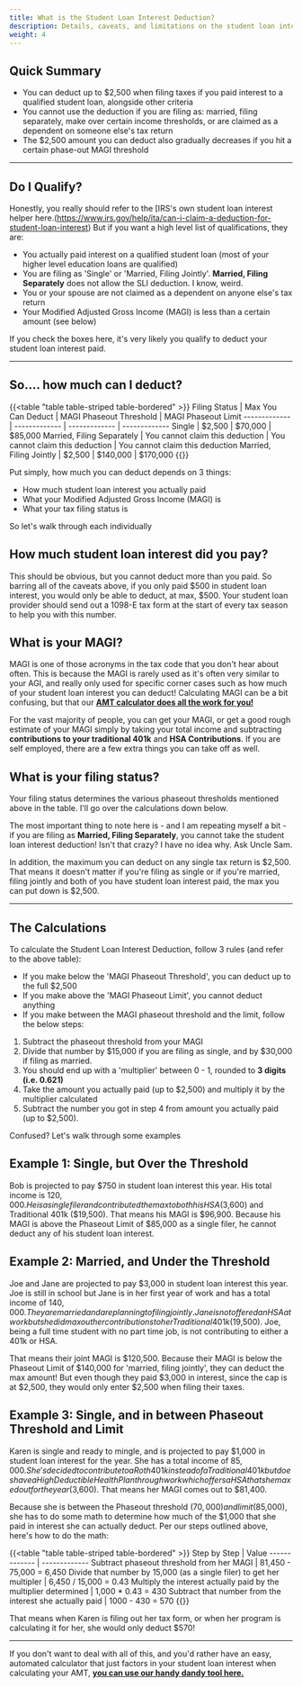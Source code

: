 ```yaml
---
title: What is the Student Loan Interest Deduction?
description: Details, caveats, and limitations on the student loan interest deduction
weight: 4
---
```


Quick Summary
---

- You can deduct up to $2,500 when filing taxes if you paid interest to a qualified student loan, alongside other criteria
- You cannot use the deduction if you are filing as: married, filing separately, make over certain income thresholds, or are claimed as a dependent on someone else's tax return
- The $2,500 amount you can deduct also gradually decreases if you hit a certain phase-out MAGI threshold

--------

Do I Qualify?
---
Honestly, you really should refer to the [IRS\'s own student loan interest helper here.(https://www.irs.gov/help/ita/can-i-claim-a-deduction-for-student-loan-interest) But if you want a high level list of qualifications, they are:

- You actually paid interest on a qualified student loan (most of your higher level education loans are qualified)
- You are filing as 'Single' or 'Married, Filing Jointly'. **Married, Filing Separately** does not allow the SLI deduction. I know, weird.
- You or your spouse are not claimed as a dependent on anyone else's tax return
- Your Modified Adjusted Gross Income (MAGI) is less than a certain amount (see below)

If you check the boxes here, it's very likely you qualify to deduct your student loan interest paid.

--------

So.... how much can I deduct?
---

{{<table "table table-striped table-bordered" >}}
  Filing Status | Max You Can Deduct | MAGI Phaseout Threshold | MAGI Phaseout Limit 
  ------------- | ------------- | ------------- | -------------
 Single | $2,500 | $70,000 | $85,000
 Married, Filing Separately | You cannot claim this deduction | You cannot claim this deduction | You cannot claim this deduction
 Married, Filing Jointly | $2,500 | $140,000 | $170,000
{{</table>}}

Put simply, how much you can deduct depends on 3 things:

- How much student loan interest you actually paid
- What your Modified Adjusted Gross Income (MAGI) is
- What your tax filing status is

So let's walk through each individually

How much student loan interest did you pay?
----
This should be obvious, but you cannot deduct more than you paid. So barring all of the caveats above, if you only paid $500 in student loan interest, you would only be able to deduct, at max, $500. Your student loan provider should send out a 1098-E tax form at the start of every tax season to help you with this number.

What is your MAGI?
----
MAGI is one of those acronyms in the tax code that you don't hear about often. This is because the MAGI is rarely used as it's often very similar to your AGI, and really only used for specific corner cases such as how much of your student loan interest you can deduct! Calculating MAGI can be a bit confusing, but that our **[AMT calculator does all the work for you!](/amt-calculator/)**

For the vast majority of people, you can get your MAGI, or get a good rough estimate of your MAGI simply by taking your total income and subtracting **contributions to your traditional 401k** and **HSA Contributions**. If you are self employed, there are a few extra things you can take off as well.

What is your filing status?
----
Your filing status determines the various phaseout thresholds mentioned above in the table. I'll go over the calculations down below. 

The most important thing to note here is - and I am repeating myself a bit - if you are filing as **Married, Filing Separately**, you cannot take the student loan interest deduction! Isn't that crazy? I have no idea why. Ask Uncle Sam.

In addition, the maximum you can deduct on any single tax return is $2,500. That means it doesn't matter if you're filing as single or if you're married, filing jointly and both of you have student loan interest paid, the max you can put down is $2,500.

----

The Calculations
----
To calculate the Student Loan Interest Deduction, follow 3 rules (and refer to the above table):

- If you make below the 'MAGI Phaseout Threshold', you can deduct up to the full $2,500
- If you make above the 'MAGI Phaseout Limit', you cannot deduct anything
- If you make between the MAGI phaseout threshold and the limit, follow the below steps:

1. Subtract the phaseout threshold from your MAGI
2. Divide that number by $15,000 if you are filing as single, and by $30,000 if filing as married. 
3. You should end up with a 'multiplier' between 0 - 1, rounded to **3 digits (i.e. 0.621)**
4. Take the amount you actually paid (up to $2,500) and multiply it by the multiplier calculated
5. Subtract the number you got in step 4 from amount you actually paid (up to $2,500).

Confused? Let's walk through some examples


Example 1: Single, but Over the Threshold
----
Bob is projected to pay $750 in student loan interest this year. His total income is $120,000. He is a single filer and contributed the max to both his HSA ($3,600) and Traditional 401k ($19,500). That means his MAGI is $96,900. Because his MAGI is above the Phaseout Limit of $85,000 as a single filer, he cannot deduct any of his student loan interest.

Example 2: Married, and Under the Threshold
----
Joe and Jane are projected to pay $3,000 in student loan interest this year. Joe is still in school but Jane is in her first year of work and has a total income of $140,000. They are married and are planning to filing jointly. Jane is not offered an HSA at work but she did max out her contributions to her Traditional 401k ($19,500). Joe, being a full time student with no part time job, is not contributing to either a 401k or HSA.

That means their joint MAGI is $120,500. Because their MAGI is below the Phaseout Limit of $140,000 for 'married, filing jointly', they can deduct the max amount! But even though they paid $3,000 in interest, since the cap is at $2,500, they would only enter $2,500 when filing their taxes.

Example 3: Single, and in between Phaseout Threshold and Limit
----
Karen is single and ready to mingle, and is projected to pay $1,000 in student loan interest for the year. She has a total income of $85,000. She's decided to contribute to a Roth 401k instead of a Traditional 401k but does have a High Deductible Health Plan through work which offers a HSA that she maxed out for the year ($3,600). That means her MAGI comes out to $81,400.

Because she is between the Phaseout threshold ($70,000) and limit ($85,000), she has to do some  math to determine how much of the $1,000 that she paid in interest she can actually deduct. Per our steps outlined above, here's how to do the math:

{{<table "table table-striped table-bordered" >}}
  Step by Step | Value
  ------------- | -------------
 Subtract phaseout threshold from her MAGI | 81,450 - 75,000 = 6,450
 Divide that number by 15,000 (as a single filer) to get her multipler | 6,450 / 15,000 = 0.43
 Multiply the interest actually paid by the multiplier determined | 1,000 * 0.43 = 430
 Subtract that number from the interest she actually paid | 1000 - 430 = 570
{{</table>}}

That means when Karen is filing out her tax form, or when her program is calculating it for her, she would only deduct $570!

------------------------------

If you don't want to deal with all of this, and you'd rather have an easy, automated calculator that just factors in your student loan interest when calculating your AMT, **[you can use our handy dandy tool here.](/amt-calculator)**